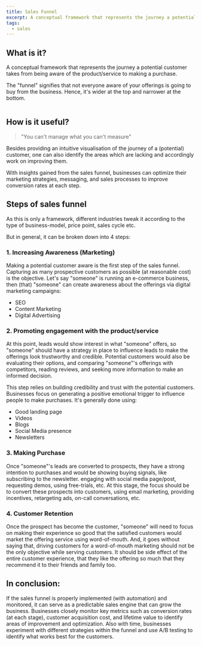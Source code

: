 ```yaml
---
title: Sales Funnel
excerpt: A conceptual framework that represents the journey a potential customer takes from being aware of the product/service to making a purchase.
tags:
  - sales
---
```


## What is it? 
A conceptual framework that represents the journey a potential customer takes from being aware of the product/service to making a purchase.

The "funnel" signifies that not everyone aware of your offerings is going to buy from the business.
Hence, it's wider at the top and narrower at the bottom.

<img src="{{ site.url }}{{ site.baseurl }}/assets/images/posts/sales_funnel.png" alt="">

## How is it useful? 
> "You can't manage what you can't measure"

Besides providing an intuitive visualisation of the journey of a (potential) customer, one can also identify the areas which are lacking and accordingly work on improving them. 

With insights gained from the sales funnel, businesses can optimize their marketing strategies, messaging, and sales processes to improve conversion rates at each step. 

## Steps of sales funnel
As this is only a framework, different industries tweak it according to the type of business-model, price point, sales cycle etc. 

But in general, it can be broken down into 4 steps:

### 1. Increasing Awareness (Marketing)
Making a potential customer aware is the first step of the sales funnel. Capturing as many prospective customers as possible (at reasonable cost) is the objective.
Let's say "someone" is running an e-commerce business, then (that) "someone" can create awareness about the offerings via digital marketing campaigns:
- SEO
- Content Marketing
- Digital Advertising


### 2. Promoting engagement with the product/service
At this point, leads would show interest in what "someone" offers, so "someone" should have a strategy in place to influence leads to make the offerings look trustworthy and credible. Potential customers would also be evaluating their options, and comparing "someone"'s offerings with competitors, reading reviews, and seeking more information to make an informed decision.

This step relies on building credibility and trust with the potential customers. Businesses focus on generating a positive emotional trigger to influence people to make purchases. 
It's generally done using:
- Good landing page
- Videos 
- Blogs 
- Social Media presence
- Newsletters

### 3. Making Purchase
Once "someone"'s leads are converted to prospects, they have a strong intention to purchases and would be showing buying signals, like subscribing to the newsletter. engaging with social media page/post, requesting demos, using free-trials, etc. 
At this stage, the focus should be to convert these prospects into customers, using email marketing, providing incentives, retargeting ads, on-call conversations, etc.

### 4. Customer Retention

Once the prospect has become the customer, "someone" will need to focus on making their experience so good that the satisfied customers would market the offering service using word-of-mouth. 
And, it goes without saying that, driving customers for a word-of-mouth marketing should not be the only objective while serving customers. It should be side effect of the entire customer experience, that they like the offering so much that they recommend it to their friends and family too. 

## In conclusion: 
If the sales funnel is properly implemented (with automation) and monitored, it can serve as a predictable sales engine that can grow the business.
Businesses closely monitor key metrics such as conversion rates (at each stage), customer acquisition cost, and lifetime value to identify areas of improvement and optimization. Also with time, businesses experiment with different strategies within the funnel and use A/B testing to identify what works best for the customers.
